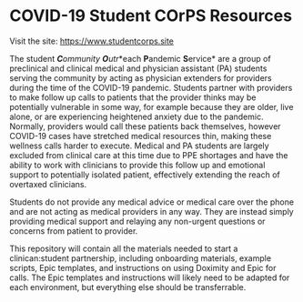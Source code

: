 # COVID-19 Student COrPS Resources

Visit the site: https://www.studentcorps.site

The student ***C**ommunity **O**ut**r**each **P**andemic **S**ervice* are a
group of preclinical and clinical medical and physician assistant (PA) students
serving the community by acting as physician extenders for providers during the
time of the COVID-19 pandemic. Students partner with providers to make follow up
calls to patients that the provider thinks may be potentially vulnerable in some
way, for example because they are older, live alone, or are experiencing
heightened anxiety due to the pandemic. Normally, providers would call these
patients back themselves, however COVID-19 cases have stretched medical
resources thin, making these wellness calls harder to execute. Medical and PA
students are largely excluded from clinical care at this time due to PPE
shortages and have the ability to work with clinicians to provide this follow up
and emotional support to potentially isolated patient, effectively extending the
reach of overtaxed clinicians.

Students do not provide any medical advice or medical care over the phone and
are not acting as medical providers in any way. They are instead simply
providing medical support and relaying any non-urgent questions or concerns from
patient to provider.

This repository will contain all the materials needed to start a clinican:student
partnership, including onboarding materials, example scripts, Epic templates,
and instructions on using Doximity and Epic for calls. The Epic templates and
instructions will likely need to be adapted for each environment, but everything
else should be transferrable.
